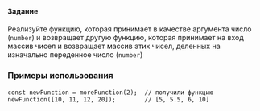 #### Задание
Реализуйте функцию, которая принимает в качестве аргумента число (`number`) и возвращает другую функцию,
которая принимает на вход массив чисел и возвращает массив этих чисел, деленных на изначально переденное число (`number`)

### Примеры использования
```
const newFunction = moreFunction(2);  // получили функцию
newFunction([10, 11, 12, 20]);        // [5, 5.5, 6, 10]
```
